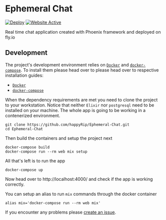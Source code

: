 # Ephemeral Chat

[![Deploy](https://github.com/happyRip/Ephemeral-Chat/actions/workflows/deploy.yml/badge.svg?branch=main)](https://github.com/happyRip/Ephemeral-Chat/actions/workflows/deploy.yml)
[![Website Active](https://github.com/happyRip/Ephemeral-Chat/actions/workflows/status.yml/badge.svg)](https://github.com/happyRip/Ephemeral-Chat/actions/workflows/status.yml)

Real time chat application created with Phoenix framework and deployed on fly.io

## Development

The project's development environment relies on [`Docker`](https://www.docker.com/) and [`docker-compose`](https://docs.docker.com/compose/). To install them please head over to please head over to respective installation guides:
* [`Docker`](https://docs.docker.com/engine/install/)
* [`docker-compose`](https://docs.docker.com/compose/install/)

When the dependency requirements are met you need to clone the project to your workstation. Notice that neither `Elixir` nor `postgresql` need to be installed on your machine. The whole app is going to be working in a contenerized environment.

```
git clone https://github.com/happyRip/Ephemeral-Chat.git
cd Ephemeral-Chat
```

Then build the containers and setup the project next

```
docker-compose build
docker-compose run --rm web mix setup
```

All that's left is to run the app

```
docker-compose up
```

Now head over to http://localhost:4000/ and check if the app is working correctly.

You can setup an alias to run `mix` commands through the docker container

```
alias mix='docker-compose run --rm web mix'
```

If you encounter any problems please [create an issue](https://github.com/happyRip/Ephemeral-Chat/issues/new/choose).

